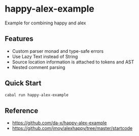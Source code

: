# happy-alex-example

Example for combining happy and alex

## Features
- Custom parser monad and type-safe errors
- Use Lazy Text instead of String
- Source location information is attached to tokens and AST
- Nested comment parsing

## Quick Start
```sh
cabal run happy-alex-example
```

## Reference
- https://github.com/da-x/happy-alex-example
- https://github.com/jmoy/alexhappy/tree/master/startcode
